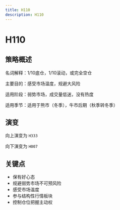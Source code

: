 ```yaml
---
title: H110
description: H110
---
```


# H110

## 策略概述

名词解释：1/10底仓，1/10滚动，或完全空仓

主要目的：感受市场温度，规避大风险

适用阶段：弱势市场，成交量低迷，没有热度

适用季节：适用于熊市（冬季），牛市后期（秋季转冬季）

## 演变

向上演变为 `H333`

向下演变为 `H007`

## 关键点

* 保有好心态
* 规避弱势市场不可预风险
* 感受市场温度
* 参与结构性行情板块
* 控制仓位把握主动权
